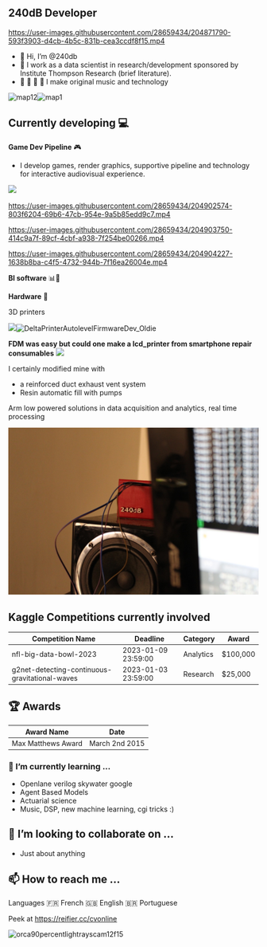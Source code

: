 ## 240dB Developer 





https://user-images.githubusercontent.com/28659434/204871790-593f3903-d4cb-4b5c-831b-cea3ccdf8f15.mp4


- 👋 Hi, I’m @240db
- 👀 I work as a data scientist in research/development sponsored by Institute Thompson Research (brief literature). 
- :musical_note: :musical_keyboard: :microphone: :musical_score: I make original music and technology

![map12](https://user-images.githubusercontent.com/28659434/204946595-f870b457-8425-4c3a-aa58-ac192c5fac9e.gif)![map1](https://user-images.githubusercontent.com/28659434/204946608-e8baf0b9-e14a-4f3e-8812-3a7f5592ea67.gif)



## Currently developing 💻

**Game Dev Pipeline** :video_game: 
- I develop  games, render graphics, supportive pipeline and technology for interactive audiovisual experience.

<img src="https://user-images.githubusercontent.com/28659434/204904712-641cc82f-dc5e-4ada-b35b-b22d14763095.gif" width="700">

https://user-images.githubusercontent.com/28659434/204902574-803f6204-69b6-47cb-954e-9a5b85edd9c7.mp4

https://user-images.githubusercontent.com/28659434/204903750-414c9a7f-89cf-4cbf-a938-7f254be00266.mp4

https://user-images.githubusercontent.com/28659434/204904227-1638b8ba-c4f5-4732-944b-7f16ea26004e.mp4

**BI software** 📊💼

**Hardware** 🤖

3D printers

<img src="https://user-images.githubusercontent.com/28659434/204909722-e350d19b-0437-4c8f-a9ab-e98f0691b699.gif" width="600">![DeltaPrinterAutolevelFirmwareDev_Oldie](https://user-images.githubusercontent.com/28659434/204909722-e350d19b-0437-4c8f-a9ab-e98f0691b699.gif)

**FDM was easy but could one make a lcd_printer from smartphone repair consumables**
![](https://user-images.githubusercontent.com/28659434/204944060-2fc5c558-d534-44ba-a05a-03f806adec6e.JPG)

I certainly modified mine with 

- a reinforced duct exhaust vent system
- Resin automatic fill with pumps 

Arm low powered solutions in data acquisition and analytics, real time processing


![](prototype_hidden.JPG)









## Kaggle Competitions currently involved 

| Competition Name | Deadline | Category | Award |
| ------------- | ------------- | ------------- | ------------- |
| nfl-big-data-bowl-2023  | 2023-01-09 23:59:00 | Analytics | $100,000 |
| g2net-detecting-continuous-gravitational-waves | 2023-01-03 23:59:00 | Research | $25,000 |

## :trophy: Awards  

| Award Name | Date | 
| ------------- | ------------- |
| Max Matthews Award | March 2nd 2015 | 


### 🌱 I’m currently learning ...

- Openlane verilog skywater google 
- Agent Based Models 
- Actuarial science 
- Music, DSP, new machine learning, cgi tricks :) 

## 💞️ I’m looking to collaborate on ...

- Just about anything 

## 📫 How to reach me ...

Languages 
🇫🇷 French
🇬🇧 English
🇧🇷 Portuguese

Peek at 
https://reifier.cc/cvonline

![orca90percentlightrayscam12f15](https://user-images.githubusercontent.com/28659434/204905103-3d5ece53-3e94-4087-8efe-4adeb83f658f.jpg)

<!---
240db/240db is a ✨ special ✨ repository because its `README.md` (this file) appears on your GitHub profile.
You can click the Preview link to take a look at your changes.
--->
